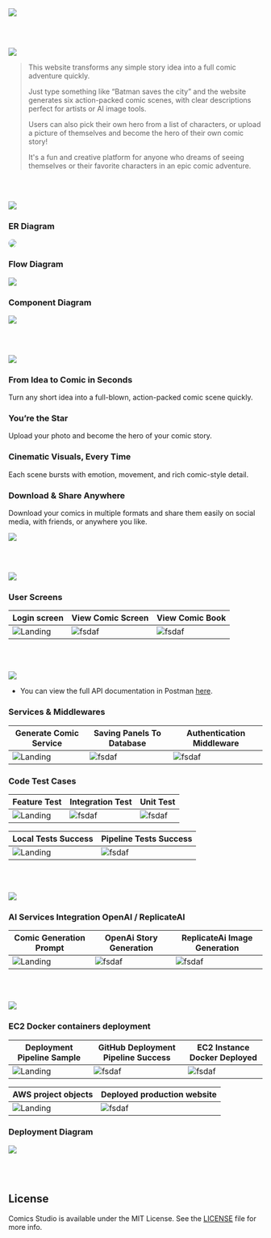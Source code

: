 <img src="./readme/title1.svg"/>

<br><br>

<!-- project overview -->
<img src="./readme/title2.svg"/>

> This website transforms any simple story idea into a full comic adventure quickly.
>
> Just type something like “Batman saves the city” and the website generates six action-packed comic scenes, with clear descriptions perfect for artists or AI image tools.
>
> Users can also pick their own hero from a list of characters, or upload a picture of themselves and become the hero of their own comic story!
>
> It's a fun and creative platform for anyone who dreams of seeing themselves or their favorite characters in an epic comic adventure.

<br><br>

<!-- System Design -->
<img src="./readme/title3.svg"/>

### ER Diagram

<img src="./readme/demo/comics_studio_erdiagram.png" style="border-radius: 10px;"/>


### Flow Diagram

<img src="./readme/demo/system_diagram.png"/>

### Component Diagram

<img src="./readme/demo/ComDiagramDone.png"/>



<br><br>

<!-- Project Highlights -->
<img src="./readme/title4.svg"/>

### From Idea to Comic in Seconds
Turn any short idea into a full-blown, action-packed comic scene quickly.

### You’re the Star
Upload your photo and become the hero of your comic story.

### Cinematic Visuals, Every Time
Each scene bursts with emotion, movement, and rich comic-style detail.

### Download & Share Anywhere
Download your comics in multiple formats and share them easily on social media, with friends, or anywhere you like.

<img src="./readme/demo/Highlights.png"/>

<br><br>

<!-- Demo -->
<img src="./readme/title5.svg"/>

### User Screens

| Login screen                            | View Comic Screen                       | View Comic Book                |
| --------------------------------------- | ------------------------------------- | ------------------------------------- |
| ![Landing](./readme/demo/login_page.png) | ![fsdaf](./readme/demo/vieiw_Grid.png) | ![fsdaf](./readme/demo/best_reading.png) |


<br><br>

<!-- Development & Testing -->
<img src="./readme/title6.svg"/>

- You can view the full API documentation in Postman [here](https://documenter.getpostman.com/view/30826163/2sB2qXmiVS).

### Services & Middlewares

| Generate Comic Service                              | Saving Panels To Database                            | Authentication Middleware                           |
| --------------------------------------- | ------------------------------------- | ------------------------------------- |
| ![Landing](./readme/demo/generateComicService.png) | ![fsdaf](./readme/demo/saveGenerateComicToDbService.png) | ![fsdaf](./readme/demo/AuthMiddleware.png) |


### Code Test Cases

| Feature Test                                | Integration Test                            | Unit Test                               |
| --------------------------------------- | ------------------------------------- | ------------------------------------- |
| ![Landing](./readme/demo/generate_comic_test.png) | ![fsdaf](./readme/demo/integration_test.png) | ![fsdaf](./readme/demo/unit_test.png) |



| Local Tests Success                              | Pipeline Tests Success                        |
| --------------------------------------- | ------------------------------------- |
| ![Landing](./readme/demo/testing_results_success.png) | ![fsdaf](./readme/demo/success_test_github_actions.png)|

<br><br>

<!-- Ai-Powered-Section -->
<img src="./readme/title7.svg"/>

### AI Services Integration OpenAI / ReplicateAI

| Comic Generation Prompt                          | OpenAi Story Generation                    | ReplicateAi Image Generation                     |
| --------------------------------------- | ------------------------------------- | ------------------------------------- |
| ![Landing](./readme/demo/user_prompt.png) | ![fsdaf](./readme/demo/open_ai_code.png) | ![fsdaf](./readme/demo/replicate_ai_code.png) |

<br><br>


<!-- Deployment -->
<img src="./readme/title8.svg"/>

### EC2 Docker containers deployment

| Deployment Pipeline Sample	                 | GitHub Deployment Pipeline Success	                        | EC2 Instance Docker Deployed                       |
| --------------------------------------- | ------------------------------------- | ------------------------------------- |
| ![Landing](./readme/demo/deploy_sample.png) | ![fsdaf](./readme/demo/actions_success.png) | ![fsdaf](./readme/demo/runing_ec2_containers.png) |

| AWS project objects	                 | Deployed production website  |   
| --------------------------------------- | ------------------------------------- |
| ![Landing](./readme/demo/aws_panel.png) | ![fsdaf](./readme/demo/deployed.png) |

### Deployment Diagram
<img src="./readme/demo/DeploymentDiagram.png"/>

<br><br>

<!-- License -->
## License

Comics Studio is available under the MIT License. See the [LICENSE](./LICENSE) file for more info.
<br><br>
